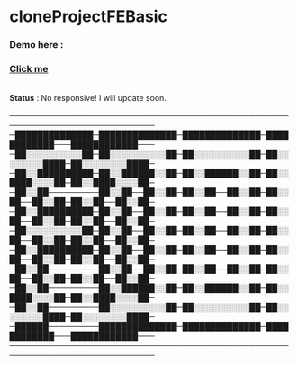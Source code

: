 # cloneProjectFEBasic
<h3>Demo here :</h3> <h3><a href="https://vhnvohoainam.github.io/cloneProjectFEBasic/FoodD/" target="_blank">Click me</a></h3>
<br/>
<strong>Status</strong> : No responsive! I will update soon.

────────────────────────────────────────────────────────────────────────────
─██████████████─██████████████─██████████████─████████████───████████████───
─██░░░░░░░░░░██─██░░░░░░░░░░██─██░░░░░░░░░░██─██░░░░░░░░████─██░░░░░░░░████─
─██░░██████████─██░░██████░░██─██░░██████░░██─██░░████░░░░██─██░░████░░░░██─
─██░░██─────────██░░██──██░░██─██░░██──██░░██─██░░██──██░░██─██░░██──██░░██─
─██░░██████████─██░░██──██░░██─██░░██──██░░██─██░░██──██░░██─██░░██──██░░██─
─██░░░░░░░░░░██─██░░██──██░░██─██░░██──██░░██─██░░██──██░░██─██░░██──██░░██─
─██░░██████████─██░░██──██░░██─██░░██──██░░██─██░░██──██░░██─██░░██──██░░██─
─██░░██─────────██░░██──██░░██─██░░██──██░░██─██░░██──██░░██─██░░██──██░░██─
─██░░██─────────██░░██████░░██─██░░██████░░██─██░░████░░░░██─██░░████░░░░██─
─██░░██─────────██░░░░░░░░░░██─██░░░░░░░░░░██─██░░░░░░░░████─██░░░░░░░░████─
─██████─────────██████████████─██████████████─████████████───████████████───
────────────────────────────────────────────────────────────────────────────


